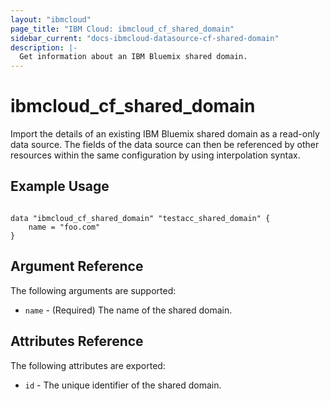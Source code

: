 ```yaml
---
layout: "ibmcloud"
page_title: "IBM Cloud: ibmcloud_cf_shared_domain"
sidebar_current: "docs-ibmcloud-datasource-cf-shared-domain"
description: |-
  Get information about an IBM Bluemix shared domain.
---
```


# ibmcloud\_cf_shared_domain

Import the details of an existing IBM Bluemix shared domain as a read-only data source. The fields of the data source can then be referenced by other resources within the same configuration by using interpolation syntax. 

## Example Usage

```hcl

data "ibmcloud_cf_shared_domain" "testacc_shared_domain" {
	name = "foo.com"
}

```

## Argument Reference

The following arguments are supported:

* `name` - (Required) The name of the shared domain.

## Attributes Reference

The following attributes are exported:

* `id` - The unique identifier of the shared domain.  
